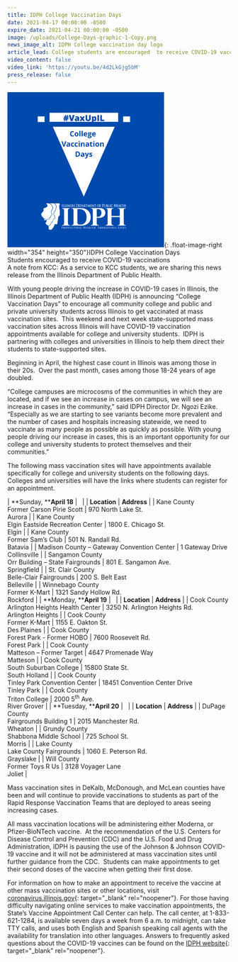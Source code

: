 ```yaml
---
title: IDPH College Vaccination Days
date: 2021-04-17 00:00:00 -0500
expire_date: 2021-04-21 00:00:00 -0500
image: /uploads/College-Days-graphic-1-Copy.png
news_image_alt: IDPH College vaccination day logo
article_lead: College students are encouraged  to receive COVID-19 vaccinations
video_content: false
video_link: 'https://youtu.be/4d2LkGjg5bM'
press_release: false
---
```

![](/uploads/College-Days-graphic-1-Copy.png){: .float-image-right width="354" height="350"}IDPH College Vaccination Days&nbsp;<br>Students encouraged to receive COVID-19 vaccinations<br>A note from KCC: As a service to KCC students, we are sharing this news release from the Illinois Department of Public Health.

With young people driving the increase in COVID-19 cases in Illinois, the Illinois Department of Public Health (IDPH) is announcing “College Vaccination Days” to encourage all community college and public and private university students across Illinois to get vaccinated at mass vaccination sites. &nbsp;This weekend and next week state-supported mass vaccination sites across Illinois will have COVID-19 vaccination appointments available for college and university students. &nbsp;IDPH is partnering with colleges and universities in Illinois to help them direct their students to state-supported sites.&nbsp;

Beginning in April, the highest case count in Illinois was among those in their 20s. &nbsp;Over the past month, cases among those 18-24 years of age doubled.

“College campuses are microcosms of the communities in which they are located, and if we see an increase in cases on campus, we will see an increase in cases in the community,” said IDPH Director Dr. Ngozi Ezike. “Especially as we are starting to see variants become more prevalent and the number of cases and hospitals increasing statewide, we need to vaccinate as many people as possible as quickly as possible. With young people driving our increase in cases, this is an important opportunity for our college and university students to protect themselves and their communities.”

The following mass vaccination sites will have appointments available specifically for college and university students on the following days. Colleges and universities will have the links where students can register for an appointment.&nbsp;

| **Sunday,&nbsp;****April 18** | &nbsp; |
| **Location** | **Address** |
| Kane County<br>Former Carson Pirie Scott | 970 North Lake St.<br>Aurora |
| Kane County<br>Elgin Eastside Recreation Center | 1800 E. Chicago St.<br>Elgin |
| Kane County<br>Former Sam’s Club | 501 N. Randall Rd.<br>Batavia |
| Madison County – Gateway Convention Center | 1 Gateway Drive<br>Collinsville |
| Sangamon County<br>Orr Building – State Fairgrounds | 801 E. Sangamon Ave.<br>Springfield |
| St. Clair County<br>Belle-Clair Fairgrounds | 200 S. Belt East<br>Belleville |
| Winnebago County<br>Former K-Mart | 1321 Sandy Hollow Rd.<br>Rockford |
| **Monday,&nbsp;****April 19** | &nbsp; |
| **Location** | **Address** |
| Cook County<br>Arlington Heights Health Center | 3250 N. Arlington Heights Rd.<br>Arlington Heights |
| Cook County<br>Former K-Mart | 1155 E. Oakton St.<br>Des Plaines |
| Cook County<br>Forest Park - Former HOBO | 7600 Roosevelt Rd.<br>Forest Park |
| Cook County<br>Matteson – Former Target | 4647 Promenade Way<br>Matteson |
| Cook County<br>South Suburban College | 15800 State St.<br>South Holland |
| Cook County<br>Tinley Park Convention Center | 18451 Convention Center Drive<br>Tinley Park |
| Cook County<br>Triton College | 2000 5<sup>th</sup> Ave.<br>River Grover |
| **Tuesday,&nbsp;****April 20** | &nbsp; |
| **Location** | **Address** |
| DuPage County<br>Fairgrounds Building 1 | 2015 Manchester Rd.<br>Wheaton |
| Grundy County<br>Shabbona Middle School | 725 School St.<br>Morris |
| Lake County<br>Lake County Fairgrounds | 1060 E. Peterson Rd.<br>Grayslake |
| Will County<br>Former Toys R Us | 3128 Voyager Lane<br>Joliet |

Mass vaccination sites in DeKalb, McDonough, and McLean counties have been and will continue to provide vaccinations to students as part of the Rapid Response Vaccination Teams that are deployed to areas seeing increasing cases.

All mass vaccination locations will be administering either Moderna, or Pfizer-BioNTech vaccine. &nbsp;At the recommendation of the U.S. Centers for Disease Control and Prevention (CDC) and the U.S. Food and Drug Administration, IDPH is pausing the use of the Johnson & Johnson COVID-19 vaccine and it will not be administered at mass vaccination sites until further guidance from the CDC. &nbsp;Students can make appointments to get their second doses of the vaccine when getting their first dose. &nbsp;

For information on how to make an appointment to receive the vaccine at other mass vaccination sites or other locations, visit [coronavirus.illinois.gov](https://coronavirus.illinois.gov/s/vaccination-location){: target="_blank" rel="noopener"}. For those having difficulty navigating online services to make vaccination appointments, the State’s Vaccine Appointment Call Center can help. The call center, at 1-833-621-1284, is available seven days a week from 6 a.m. to midnight, can take TTY calls, and uses both English and Spanish speaking call agents with the availability for translation into other languages. Answers to frequently asked questions about the COVID-19 vaccines can be found on the [IDPH website](http://www.dph.illinois.gov/covid19/vaccine-faq){: target="_blank" rel="noopener"}.
